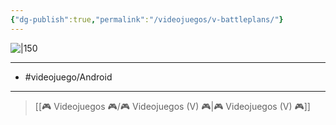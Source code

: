 ```yaml
---
{"dg-publish":true,"permalink":"/videojuegos/v-battleplans/"}
---
```



![|150](https://images.igdb.com/igdb/image/upload/t_cover_big/tyzns7irzpuyn3pbzshv.jpg)

---

- #videojuego/Android 

---

> [[🎮 Videojuegos 🎮/🎮 Videojuegos (V) 🎮\|🎮 Videojuegos (V) 🎮]]